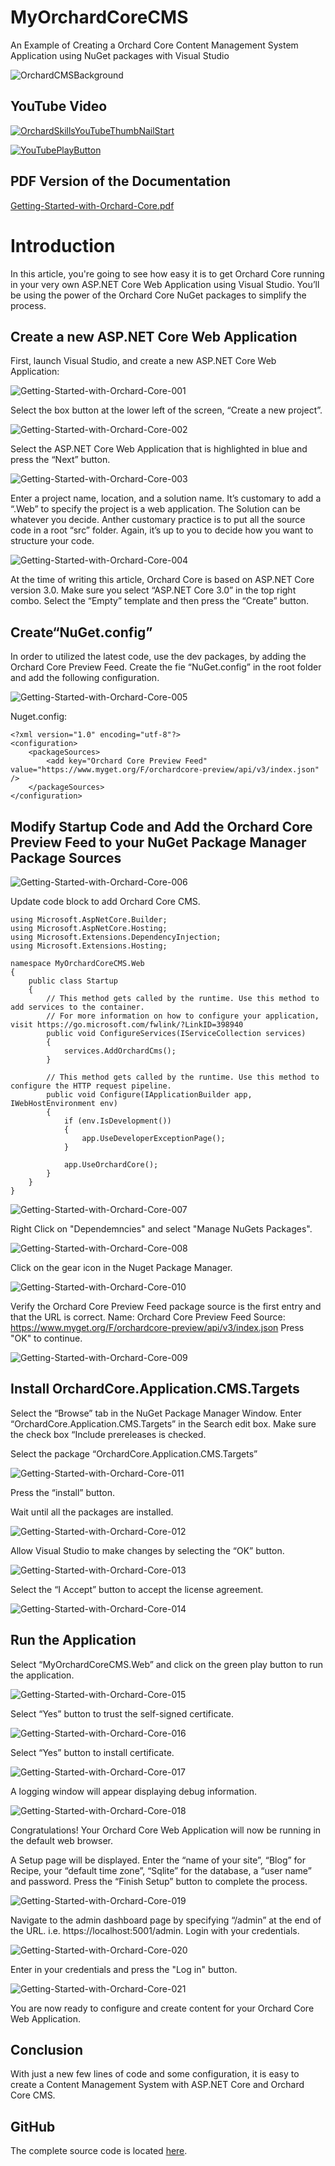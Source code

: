 # MyOrchardCoreCMS
An Example of Creating a Orchard Core Content Management System Application using NuGet packages with Visual Studio

![OrchardCMSBackground](https://user-images.githubusercontent.com/58791170/71449895-7260d800-2714-11ea-830b-9b9955775462.png)


## YouTube Video
[![OrchardSkillsYouTubeThumbNailStart](https://user-images.githubusercontent.com/58791170/75266296-5f6b9200-57af-11ea-9fdf-985257233d5c.png)](https://youtu.be/3pPyNKJo1iU)

[![YouTubePlayButton](https://user-images.githubusercontent.com/59172485/90419170-67780080-e073-11ea-80e9-8bde442eb34c.png)](https://youtu.be/3pPyNKJo1iU)



## PDF Version of the Documentation
[Getting-Started-with-Orchard-Core.pdf](https://github.com/orchardcmsnet/MyOrchardCoreCMS/files/4000778/Getting-Started-with-Orchard-Core.pdf)

# Introduction

In this article, you're going to see how easy it is to get Orchard Core running in your very own ASP.NET Core Web Application using Visual Studio. You’ll be using the power of the Orchard Core NuGet packages to simplify the process.

## Create a new ASP.NET Core Web Application

First, launch Visual Studio, and create a new ASP.NET Core Web Application:

![Getting-Started-with-Orchard-Core-001](https://user-images.githubusercontent.com/58791170/71449873-6f65e780-2714-11ea-83b1-73087907f6da.png)

Select the box button at the lower left of the screen, “Create a new project”.

![Getting-Started-with-Orchard-Core-002](https://user-images.githubusercontent.com/58791170/71449874-6f65e780-2714-11ea-8108-6f17fe848de3.png)

Select the ASP.NET Core Web Application that is highlighted in blue and press the “Next” button.

![Getting-Started-with-Orchard-Core-003](https://user-images.githubusercontent.com/58791170/71449875-6f65e780-2714-11ea-977d-f3ce83579682.png)

Enter a project name, location, and a solution name. It’s customary to add a “.Web” to specify the project is a web application. The Solution can be whatever you decide. Anther customary practice is to put all the source code in a root “src” folder. Again, it’s up to you to decide how you want to structure your code.

![Getting-Started-with-Orchard-Core-004](https://user-images.githubusercontent.com/58791170/71449876-6f65e780-2714-11ea-8316-7cef1fbcfb39.png)

At the time of writing this article, Orchard Core is based on ASP.NET Core version 3.0. Make sure you select “ASP.NET Core 3.0” in the top right combo. Select the “Empty” template and then press the “Create” button.

## Create“NuGet.config”

In order to utilized the latest code, use the  dev packages, by adding the Orchard Core Preview Feed. Create the fie “NuGet.config” in the root folder and add the following configuration.

![Getting-Started-with-Orchard-Core-005](https://user-images.githubusercontent.com/58791170/71449877-6f65e780-2714-11ea-81ec-56e6186fe4ad.png)

Nuget.config:

```
<?xml version="1.0" encoding="utf-8"?>
<configuration>
    <packageSources>
        <add key="Orchard Core Preview Feed" value="https://www.myget.org/F/orchardcore-preview/api/v3/index.json" />
    </packageSources>
</configuration>
```
## Modify Startup Code and Add the Orchard Core Preview Feed to your NuGet Package Manager Package Sources

![Getting-Started-with-Orchard-Core-006](https://user-images.githubusercontent.com/58791170/71449878-6ffe7e00-2714-11ea-9831-6a724af87bef.png)

Update code block to add Orchard Core CMS.

```
using Microsoft.AspNetCore.Builder;
using Microsoft.AspNetCore.Hosting;
using Microsoft.Extensions.DependencyInjection;
using Microsoft.Extensions.Hosting;

namespace MyOrchardCoreCMS.Web
{
    public class Startup
    {
        // This method gets called by the runtime. Use this method to add services to the container.
        // For more information on how to configure your application, visit https://go.microsoft.com/fwlink/?LinkID=398940
        public void ConfigureServices(IServiceCollection services)
        {
            services.AddOrchardCms();
        }

        // This method gets called by the runtime. Use this method to configure the HTTP request pipeline.
        public void Configure(IApplicationBuilder app, IWebHostEnvironment env)
        {
            if (env.IsDevelopment())
            {
                app.UseDeveloperExceptionPage();
            }

            app.UseOrchardCore();
        }
    }
}

```

![Getting-Started-with-Orchard-Core-007](https://user-images.githubusercontent.com/58791170/71449879-6ffe7e00-2714-11ea-8648-c4f97696a72c.png)

Right Click on "Dependemncies" and select "Manage NuGets Packages".

![Getting-Started-with-Orchard-Core-008](https://user-images.githubusercontent.com/58791170/71449880-6ffe7e00-2714-11ea-8637-aa14800fd733.png)

Click on the gear icon in the Nuget Package Manager.

![Getting-Started-with-Orchard-Core-010](https://user-images.githubusercontent.com/58791170/71449882-70971480-2714-11ea-87fe-8c2eaf8127f6.png)

Verify the Orchard Core Preview Feed package source is the first entry and that the URL is correct.
Name: Orchard Core Preview Feed
Source: https://www.myget.org/F/orchardcore-preview/api/v3/index.json
Press "OK" to continue.

![Getting-Started-with-Orchard-Core-009](https://user-images.githubusercontent.com/58791170/71449881-70971480-2714-11ea-95be-5c2f2c184946.png)

## Install OrchardCore.Application.CMS.Targets

Select the “Browse” tab in the NuGet Package Manager Window. Enter “OrchardCore.Application.CMS.Targets” in the Search edit box. Make sure the check box “Include prereleases is checked.

Select the package “OrchardCore.Application.CMS.Targets”

![Getting-Started-with-Orchard-Core-011](https://user-images.githubusercontent.com/58791170/71449883-70971480-2714-11ea-9843-ec805a760478.png)

Press the “install” button.

Wait until all the packages are installed.

![Getting-Started-with-Orchard-Core-012](https://user-images.githubusercontent.com/58791170/71449884-712fab00-2714-11ea-91b5-db4669a03da1.png)

Allow Visual Studio to make changes by selecting the “OK” button.

![Getting-Started-with-Orchard-Core-013](https://user-images.githubusercontent.com/58791170/71449885-712fab00-2714-11ea-8342-d5e812b94791.png)

Select the “I Accept” button to accept the license agreement.

![Getting-Started-with-Orchard-Core-014](https://user-images.githubusercontent.com/58791170/71449886-712fab00-2714-11ea-94b8-14cbeef22390.png)

## Run the Application

Select “MyOrchardCoreCMS.Web” and click on the green play button to run the application.

![Getting-Started-with-Orchard-Core-015](https://user-images.githubusercontent.com/58791170/71449887-712fab00-2714-11ea-9940-0aac74b86f7d.png)

Select “Yes” button to trust the self-signed certificate.

![Getting-Started-with-Orchard-Core-016](https://user-images.githubusercontent.com/58791170/71449888-712fab00-2714-11ea-84ec-19278c37eae3.png)

Select “Yes” button to install certificate.

![Getting-Started-with-Orchard-Core-017](https://user-images.githubusercontent.com/58791170/71449889-71c84180-2714-11ea-9dfd-cb8d51e8c7fc.png)

A logging window will appear displaying debug information.

![Getting-Started-with-Orchard-Core-018](https://user-images.githubusercontent.com/58791170/71449890-71c84180-2714-11ea-9ac7-d1d59c779ae9.png)

Congratulations! Your Orchard Core Web Application will now be running in the default web browser.

A Setup page will be displayed. Enter the “name of your site”, “Blog” for Recipe, your “default time zone”, “Sqlite” for the database, a “user name” and password. Press the “Finish Setup” button to complete the process.

![Getting-Started-with-Orchard-Core-019](https://user-images.githubusercontent.com/58791170/71449891-71c84180-2714-11ea-962c-fa8bb36ec610.png)

Navigate to the admin dashboard page by specifying “/admin” at the end of the URL. i.e. https://localhost:5001/admin. Login with your credentials.

![Getting-Started-with-Orchard-Core-020](https://user-images.githubusercontent.com/58791170/71449893-7260d800-2714-11ea-95ec-d8fb97e1e112.png)

Enter in your credentials and press the "Log in" button.

![Getting-Started-with-Orchard-Core-021](https://user-images.githubusercontent.com/58791170/71449894-7260d800-2714-11ea-8384-b706570ba8dc.png)

You are now ready to configure and create content for your Orchard Core Web Application.

## Conclusion

With just a new few lines of code and some configuration, it is easy to create a Content Management System with ASP.NET Core and Orchard Core CMS.

## GitHub

The complete source code is located [here](https://github.com/orchardcmsnet/MyOrchardCoreCMS).
